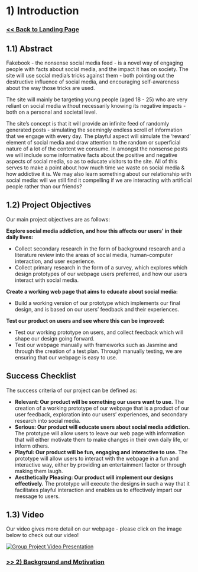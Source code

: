 # 1) Introduction

###  [<< Back to Landing Page](../README.md) 

## 1.1) Abstract

Fakebook - the nonsense social media feed - is a novel way of engaging people with facts about social media, and the impact it has on society. The site will use social media’s tricks against them - both pointing out the destructive influence of social media, and encouraging self-awareness about the way those tricks are used.

The site will mainly be targeting young people (aged 18 - 25) who are very reliant on social media without necessarily knowing its negative impacts - both on a personal and societal level. 

The site’s concept is that it will provide an infinite feed of randomly generated posts - simulating the seemingly endless scroll of information that we engage with every day. The playful aspect will simulate the ‘reward’ element of social media and draw attention to the random or superficial nature of a lot of the content we consume. In amongst the nonsense posts we will include some informative facts about the positive and negative aspects of social media, so as to educate visitors to the site. All of this serves to make a point about how much time we waste on social media & how addictive it is. We may also learn something about our relationship with social media: will we still find it compelling if we are interacting with artificial people rather than our friends?

## 1.2) Project Objectives

Our main project objectives are as follows:  

**Explore social media addiction, and how this affects our users’ in their daily lives:**
- Collect secondary research in the form of background research and a literature review into the areas of social media, human-computer interaction, and user experience.
- Collect primary research in the form of a survey, which explores which design prototypes of our webpage users preferred, and how our users interact with social media.

**Create a working web page that aims to educate about social media:** 
- Build a working version of our prototype which implements our final design, and is based on our users’ feedback and their experiences. 

**Test our product on users and see where this can be improved:**
- Test our working prototype on users, and collect feedback which will shape our design going forward.
- Test our webpage manually with frameworks such as Jasmine and through the creation of a test plan. Through manually testing, we are ensuring that our webpage is easy to use. 

## Success Checklist
The success criteria of our project can be defined as:

- **Relevant: Our product will be something our users want to use.** The creation of a working prototype of our webpage that is a product of our user feedback, exploration into our users’ experiences, and secondary research into social media. 
- **Serious: Our product will educate users about social media addiction.** The prototype will allow users to leave our web page with information that will either motivate them to make changes in their own daily life, or inform others. 
- **Playful: Our product will be fun, engaging and interactive to use.** The prototype will allow users to interact with the webpage in a fun and interactive way, either by providing an entertainment factor or through making them laugh.
- **Aesthetically Pleasing: Our product will implement our designs effectively.** The prototype will execute the designs in such a way that it facilitates playful interaction and enables us to effectively impart our message to users.


## 1.3) Video

Our video gives more detail on our webpage - please click on the image below to check out our video!

[![Group Project Video Presentation](https://github.com/A-Madeline-Bates/Group-Web-Project/blob/main/Documentation/Video_thumbnail.jpg)](https://youtu.be/Zl2IwmQ15Hg) 


### [>> 2) Background and Motivation](BackgroundAndMotivation.md)
